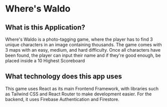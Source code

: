 # Where's Waldo

## What is this Application?

Where's Waldo is a photo-tagging game, where the player has to find 3 unique characters in an image
containing thousands. The game comes with 3 maps with an easy, medium, and hard difficulty. Once all
characters have been found, the player can input their name and if they're good enough, be placed
inside a 10 Highest Scoreboard

## What technology does this app uses

This game uses React as its main Frontend Framework, with libraries such as Tailwind CSS and React
Router to make development easier. For the backend, it uses Firebase Authentication and Firestore.
